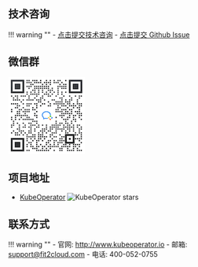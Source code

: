 ## 技术咨询

!!! warning ""
    - [点击提交技术咨询][jinshuju]
    - [点击提交 Github Issue][issue]

## 微信群

![wechat-group](../img/wechat-group.png)

## 项目地址

- [KubeOperator][KubeOperator] ![KubeOperator stars][KubeOperator stars]

## 联系方式

!!! warning ""
    - 官网: http://www.kubeoperator.io
    - 邮箱: support@fit2cloud.com
    - 电话: 400-052-0755

[jinshuju]: https://jinshuju.net/f/QrZJpt
[issue]: https://github.com/KubeOperator/KubeOperator/issues
[KubeOperator]: https://github.com/KubeOperator/KubeOperator
[KubeOperator stars]: https://img.shields.io/github/stars/KubeOperator/KubeOperator.svg

